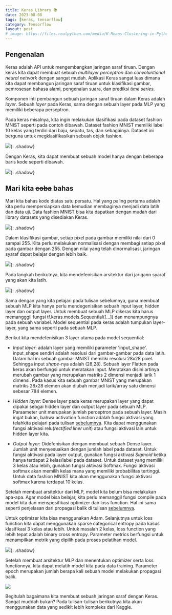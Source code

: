 ```yaml
---
title: Keras Library 📚
date: 2023-08-08
tags: [keras, tensorflow]
category: Tensorflow
layout: post
# image: https://files.realpython.com/media/K-Means-Clustering-in-Python_Watermarked.70101a29a2a2.jpg
---
```


## Pengenalan

Keras adalah API untuk mengembangkan jaringan saraf tiruan. Dengan keras kita dapat membuat sebuah *multilayer perceptron* dan *convoluntional neural network* dengan sangat mudah. Aplikasi Keras sangat luas dimana kita dapat membangun jaringan saraf tiruan untuk klasifikasi gambar, pemrosesan bahasa alami, pengenalan suara, dan prediksi *time series*.

Komponen inti pembangun sebuah jaringan saraf tiruan dalam Keras adalah *layer*. Sebuah *layer* pada Keras, sama dengan sebuah layer pada MLP yang memiliki beberapa perseptron.

Pada keras misalnya, kita ingin melakukan klasifikasi pada dataset fashion MNIST seperti pada contoh dibawah. Dataset fashion MNIST memiliki label 10 kelas yang terdiri dari baju, sepatu, tas, dan sebagainya. Dataset ini berguna untuk megklasifikasikan sebuah objek fashion.

![](https://d17ivq9b7rppb3.cloudfront.net/original/academy/20201224170738ab2415a173666f09befd53df4668a753.png){: .shadow}

Dengan Keras, kita dapat membuat sebuah model hanya dengan beberapa baris kode seperti dibawah.

![](https://d17ivq9b7rppb3.cloudfront.net/original/academy/202012241710462020a62c6cea32ea2f186fb28d9d2063.png){: .shadow}

## Mari kita ~~coba~~ bahas

Mari kita bahas kode diatas satu persatu. Hal yang paling pertama adalah kita perlu mempersiapkan data kemudian membaginya menjadi data latih dan data uji. Data fashion MNIST bisa kita dapatkan dengan mudah dari library datasets yang disediakan Keras.

![](https://d17ivq9b7rppb3.cloudfront.net/original/academy/202012241711118545727f26e114ab79b272c99989c993.png){: .shadow}

Dalam klasifikasi gambar, setiap pixel pada gambar memiliki nilai dari 0 sampai 255. Kita perlu melakukan normalisasi dengan membagi setiap pixel pada gambar dengan 255.  Dengan nilai yang telah dinormalisasi, jaringan syaraf dapat belajar dengan lebih baik.

![](https://d17ivq9b7rppb3.cloudfront.net/original/academy/20201224171129eedfe9a85ae363c1f274281e6261dac7.png){: .shadow}

Pada langkah berikutnya, kita mendefenisikan arsitektur dari jarigann syaraf yang akan kita latih.

![](https://d17ivq9b7rppb3.cloudfront.net/original/academy/20201224171145741d3950ef47f1d4dfb859100f2d5cf7.png){: .shadow}

Sama dengan yang kita pelajari pada tulisan sebelumnya, guna membuat sebuah MLP kita hanya perlu mendegenisikan sebuah input layer, hidden layer dan output layer. Untuk membuat sebuah MLP dikeras kita harus memangggil fungsi tf.keras.models.Sequential([...]) dan menampungnya pada sebuah variabel. Model sequential pada keras adalah tumpukan layer-layer, yang sama seperti  pada sebuah MLP.


Berikut kita mendefenisikan 3 layer utama pada model sequential:

* *Input layer*: adalah layer yang memiliki parameter 'input_shape'. input_shape sendiri adalah resolusi dari gambar-gambar pada data latih. Dalam hal ini sebuah gambar MNIST memiliki resolusi 28x28 pixel.  Sehingga input *shape*-nya adalah (28,28). Sebuah layer Flatten pada keras akan berfungsi untuk meratakan input.  Meratakan disini artinya merubah gambar yang merupakan matriks 2 dimensi menjadi larik 1 dimensi. Pada kasus kita  sebuah gambar MNIST yang merupakan matriks 28x28 elemen akan diubah menjadi larik/array satu dimensi sebesar 784 elemen.

* *Hidden layer*: Dense layer pada keras merupakan layer yang dapat dipakai sebgai hidden layer dan  output layer pada sebuah MLP. Paraameter unit merupakan jumlah perceptron pada sebuah layer. Masih ingat bukan, bahwa activation function adalah fungsi aktivasi yang telahkita pelajari pada tulisan [sebelumnya](). Kita dapat menggunakan fungsi aktivasi relu(*rectified liner unit*) atau fungsi aktivasi lain untuk hidden layer kita.

* *Output layer*:  Didefenisikan dengan membuat sebuah Dense layer. Jumlah unit menyesuaikan dengan jumlah label pada dataset. Untuk fungsi aktivasi  pada layer output,  gunakan fungsi aktivasi *Sigmoid* ketika hanya terdapat 2 kelas/label pada dataset. Untuk dataset yang memiliki 3 kelas atau lebih, gunakan fungsi aktivasi Softmax. Fungsi aktivasi softmax akan memilih kelas mana yang memiliki probabilitas tertinggi. Untuk data fashion MNIST  kita akan menggunakan fungsi aktivasi softmax karena terdapat 10 kelas.


Setelah membuat arsitektur dari MLP, model kita belum bisa melakukan apa-apa. Agar model bisa belajar, kita perlu memanggil fungsi compile pada model kita dan menspesifikasi optimizer dan loss function. Hal ini sama seperti penjelasan dari propagasi balik di tulisan [sebelumnya]().

Untuk optimizer kita bisa menggunakan Adam. Selanjutnya untuk loss function kita dapat menggunakan sparse categorical entropy pada kasus klasifikasi 3 kelas atau lebih. Untuk masalah 2 kelas, loss function yang lebih tepat adalah binary cross entropy. Parameter metrics  berfungsi untuk menampilkan metrik yang dipilih pada proses pelatihan model.

![](https://d17ivq9b7rppb3.cloudfront.net/original/academy/202012241712424387fb2c541ca2cb810f22dc4bcb53e7.png){: .shadow}

Setelah membuat arsitektur MLP dan menentukan optimizer serta loss functionnya, kita dapat melatih model kita pada data training. Parameter epoch merupakan jumlah berapa kali sebuah model melakukan propagasi balik.

![](https://d17ivq9b7rppb3.cloudfront.net/original/academy/20201224171302fb885dccf2135bc4a73565b82dc541e5.png)

Begitulah bagaimana kita membuat sebuah jaringan saraf dengan Keras. Sangat muddah bukan? Pada tulisan-tulisan berikutnya kita akan menggunakan data yang sedikit lebih kompleks dari Kaggle.
